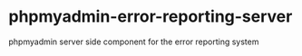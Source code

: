 phpmyadmin-error-reporting-server
=================================

phpmyadmin server side component for the error reporting system
